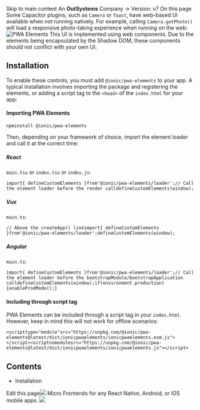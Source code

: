 Skip to main content
An **OutSystems** Company →
Version: v7
On this page
Some Capacitor plugins, such as `Camera` or `Toast`, have web-based UI available when not running natively. For example, calling `Camera.getPhoto()` will load a responsive photo-taking experience when running on the web:
![PWA Elements](https://capacitorjs.com/docs/assets/images/pwa-elements-83772729c23c280653593cc5f28d543b.png)
This UI is implemented using web components. Due to the elements being encapsulated by the Shadow DOM, these components should not conflict with your own UI.
## Installation​
To enable these controls, you must add `@ionic/pwa-elements` to your app.
A typical installation involves importing the package and registering the elements, or adding a script tag to the `<head>` of the `index.html` for your app:
#### Importing PWA Elements​
```
npminstall @ionic/pwa-elements
```

Then, depending on your framework of choice, import the element loader and call it at the correct time:
##### React​
`main.tsx` or `index.tsx` or `index.js`:
```
import{ defineCustomElements }from'@ionic/pwa-elements/loader';// Call the element loader before the render calldefineCustomElements(window);
```

##### Vue​
`main.ts`:
```
// Above the createApp() lineimport{ defineCustomElements }from'@ionic/pwa-elements/loader';defineCustomElements(window);
```

##### Angular​
`main.ts`:
```
import{ defineCustomElements }from'@ionic/pwa-elements/loader';// Call the element loader before the bootstrapModule/bootstrapApplication calldefineCustomElements(window);if(environment.production){enableProdMode();}
```

#### Including through script tag​
PWA Elements can be included through a script tag in your `index.html`. However, keep in mind this will not work for offline scenarios:
```
<scripttype="module"src="https://unpkg.com/@ionic/pwa-elements@latest/dist/ionicpwaelements/ionicpwaelements.esm.js"></script><scriptnomodulesrc="https://unpkg.com/@ionic/pwa-elements@latest/dist/ionicpwaelements/ionicpwaelements.js"></script>
```

## Contents
  * Installation


Edit this page![](https://images.prismic.io/ionicframeworkcom/d3d3f7a3-023b-4cdf-93af-84674f623818_portals+ad.png?auto=compress,format&rect=0,0,280,200&w=280&h=200)
Micro Frontends for any React Native, Android, or iOS mobile apps.
![](https://cdn.bizible.com/ipv?_biz_r=&_biz_h=802059049&_biz_u=bfa08d03ffe94cbc8ad825d7c77fcc94&_biz_l=https%3A%2F%2Fcapacitorjs.com%2Fdocs%2Fweb%2Fpwa-elements&_biz_t=1739803087311&_biz_i=PWA%20Elements%20%7C%20Capacitor%20Documentation&_biz_n=67&rnd=549417&cdn_o=a&_biz_z=1739803087312)
